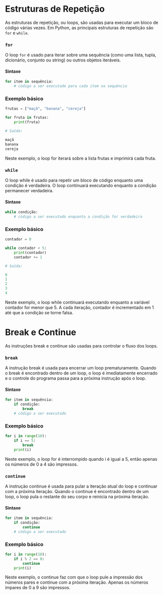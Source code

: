 # Estruturas de Repetição

As estruturas de repetição, ou loops, são usadas para executar um bloco de código várias vezes. Em Python, as principais estruturas de repetição são `for` e `while`.

### `for`

O loop `for` é usado para iterar sobre uma sequência (como uma lista, tupla, dicionário, conjunto ou string) ou outros objetos iteráveis.

#### Sintaxe

```python
for item in sequência:
    # código a ser executado para cada item na sequência
```

### Exemplo básico

```python
frutas = ["maçã", "banana", "cereja"]

for fruta in frutas:
    print(fruta)

# Saída:

maçã
banana
cereja
```

Neste exemplo, o loop for iterará sobre a lista frutas e imprimirá cada fruta.

### `while`

O loop while é usado para repetir um bloco de código enquanto uma condição é verdadeira. O loop continuará executando enquanto a condição permanecer verdadeira.

#### Sintaxe

```python
while condição:
    # código a ser executado enquanto a condição for verdadeira
```

### Exemplo básico

```python
contador = 0

while contador < 5:
    print(contador)
    contador += 1

# Saída:

0
1
2
3
4

```

Neste exemplo, o loop while continuará executando enquanto a variável contador for menor que 5. A cada iteração, contador é incrementado em 1 até que a condição se torne falsa.

# Break e Continue

As instruções break e continue são usadas para controlar o fluxo dos loops.

### `break`

A instrução break é usada para encerrar um loop prematuramente. Quando o break é encontrado dentro de um loop, o loop é imediatamente encerrado e o controle do programa passa para a próxima instrução após o loop.

#### Sintaxe

```python
for item in sequência:
    if condição:
        break
    # código a ser executado

```

### Exemplo básico

```python
for i in range(10):
    if i == 5:
        break
    print(i)
```

Neste exemplo, o loop for é interrompido quando i é igual a 5, então apenas os números de 0 a 4 são impressos.

### `continue`

A instrução continue é usada para pular a iteração atual do loop e continuar com a próxima iteração. Quando o continue é encontrado dentro de um loop, o loop pula o restante do seu corpo e reinicia na próxima iteração.

#### Sintaxe

```python
for item in sequência:
    if condição:
        continue
    # código a ser executado
```

### Exemplo básico

```python
for i in range(10):
    if i % 2 == 0:
        continue
    print(i)
```

Neste exemplo, o continue faz com que o loop pule a impressão dos números pares e continue com a próxima iteração. Apenas os números ímpares de 0 a 9 são impressos.
